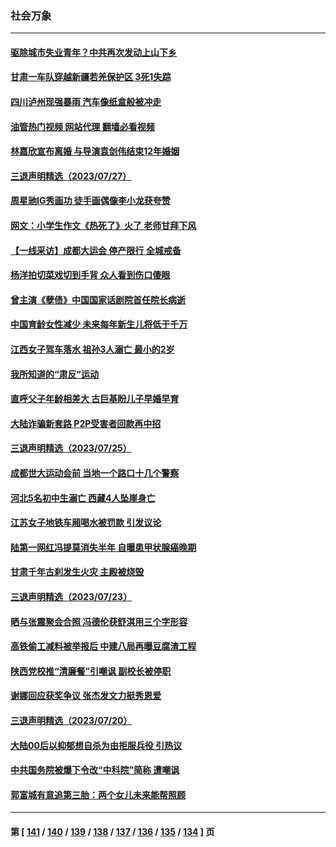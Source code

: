 ### 社会万象
---
#### [驱除城市失业青年？中共再次发动上山下乡](../../pages/ncid282/n14043152.md?07290445) 
#### [甘肃一车队穿越新疆若羌保护区 3死1失踪](../../pages/ncid282/n14043661.md?07290445) 
#### [四川泸州现强暴雨 汽车像纸盒般被冲走](../../pages/ncid282/n14043241.md?07290445) 
#### [油管热门视频 网站代理 翻墙必看视频](http://138.2.39.72:81/youtube.html?epic-marker?07290445)
#### [林嘉欣宣布离婚 与导演袁剑伟结束12年婚姻](../../pages/ncid282/n14043248.md?07290445) 
#### [三退声明精选（2023/07/27）](../../pages/ncid282/n14043320.md?07290445) 
#### [周星驰IG秀画功 徒手画偶像李小龙获夸赞](../../pages/ncid282/n14043211.md?07290445) 
#### [网文：小学生作文《热死了》火了 老师甘拜下风](../../pages/ncid282/n14043061.md?07290445) 
#### [【一线采访】成都大运会 停产限行 全城戒备](../../pages/ncid282/n14042884.md?07290445) 
#### [杨洋拍切菜戏切到手背 众人看到伤口傻眼](../../pages/ncid282/n14042527.md?07290445) 
#### [曾主演《孽债》中国国家话剧院首任院长病逝](../../pages/ncid282/n14042508.md?07290445) 
#### [中国育龄女性减少 未来每年新生儿将低于千万](../../pages/ncid282/n14042229.md?07290445) 
#### [江西女子驾车落水 祖孙3人溺亡 最小的2岁](../../pages/ncid282/n14042217.md?07290445) 
#### [我所知道的“肃反”运动](../../pages/ncid282/n14042249.md?07290445) 
#### [直呼父子年龄相差大 古巨基盼儿子早婚早育](../../pages/ncid282/n14041756.md?07290445) 
#### [大陆诈骗新套路 P2P受害者回款再中招](../../pages/ncid282/n14041708.md?07290445) 
#### [三退声明精选（2023/07/25）](../../pages/ncid282/n14041720.md?07290445) 
#### [成都世大运动会前 当地一个路口十几个警察](../../pages/ncid282/n14041528.md?07290445) 
#### [河北5名初中生溺亡 西藏4人坠崖身亡](../../pages/ncid282/n14041512.md?07290445) 
#### [江苏女子地铁车厢喝水被罚款 引发议论](../../pages/ncid282/n14041282.md?07290445) 
#### [陆第一网红冯提莫消失半年 自曝患甲状腺癌晚期](../../pages/ncid282/n14041064.md?07290445) 
#### [甘肃千年古刹发生火灾 主殿被烧毁](../../pages/ncid282/n14040791.md?07290445) 
#### [三退声明精选（2023/07/23）](../../pages/ncid282/n14040688.md?07290445) 
#### [晒与张震聚会合照 冯德伦获舒淇用三个字形容](../../pages/ncid282/n14040507.md?07290445) 
#### [高铁偷工减料被举报后 中建八局再曝豆腐渣工程](../../pages/ncid282/n14040484.md?07290445) 
#### [陕西党校推“清廉餐”引嘲讽 副校长被停职](../../pages/ncid282/n14039889.md?07290445) 
#### [谢娜回应获奖争议 张杰发文力挺秀恩爱](../../pages/ncid282/n14039646.md?07290445) 
#### [三退声明精选（2023/07/20）](../../pages/ncid282/n14039703.md?07290445) 
#### [大陆00后以抑郁想自杀为由拒服兵役 引热议](../../pages/ncid282/n14039333.md?07290445) 
#### [中共国务院被爆下令改“中科院”简称 遭嘲讽](../../pages/ncid282/n14038835.md?07290445) 
#### [郭富城有意追第三胎：两个女儿未来能帮照顾](../../pages/ncid282/n14038810.md?07290445) 

---
#### 第 [ [141](./141.md?07290445) / [140](./140.md?07290445) / [139](./139.md?07290445) / [138](./138.md?07290445) / [137](./137.md?07290445) / [136](./136.md?07290445) / [135](./135.md?07290445) / [134](./134.md?07290445) ] 页
